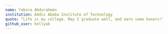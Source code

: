 ```yaml
---
name: Yabsra Abdurahman
institution: Addis Ababa Institute of Technology
quote: “Life is my college. May I graduate well, and earn some honors!” — Louisa May Alcott
github_user: hellyab
---
```

